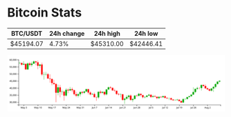 # Bitcoin Stats

BTC/USDT|24h change|24h high|24h low|
|---|---|---|---|
|$45194.07|4.73%|$45310.00|$42446.41|

<img src="./chart.svg">
